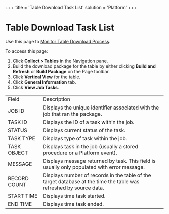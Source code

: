 +++
title = 'Table Download Task List'
solution = 'Platform'
+++

# Table Download Task List

<div class="use">

Use this page to [Monitor Table Download
Process](../Use_Cases/Monitor_Table_Download_Process).

</div>

To access this page:

1.  Click <span style="font-weight: bold;">Collect \> Tables</span> in
    the Navigation pane.
2.  Build the download package for the table by either clicking
    <span style="font-weight: bold;">Build and Refresh</span> or
    <span style="font-weight: bold;">Build Package</span> on the Page
    toolbar.
3.  Click <span style="font-weight: bold;">Vertical View</span> for the
    table.
4.  Click <span style="font-weight: bold;">General Information</span>
    tab.
5.  Click <span style="font-weight: bold;">View Job
Tasks</span>.

|              |                                                                                                                    |
| ------------ | ------------------------------------------------------------------------------------------------------------------ |
| Field        | Description                                                                                                        |
| JOB ID       | Displays the unique identifier associated with the job that ran the package.                                       |
| TASK ID      | Displays the ID of a task within the job.                                                                          |
| STATUS       | Displays current status of the task.                                                                               |
| TASK TYPE    | Displays type of task within the job.                                                                              |
| TASK OBJECT  | Displays task in the job (usually a stored procedure or a Platform event).                                         |
| MESSAGE      | Displays message returned by task. This field is usually only populated with error message.                        |
| RECORD COUNT | Displays number of records in the table of the target database at the time the table was refreshed by source data. |
| START TIME   | Displays time task started.                                                                                        |
| END TIME     | Displays time task ended.                                                                                          |
